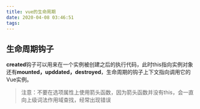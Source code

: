 ```yaml
---
title: vue的生命周期
date: 2020-04-08 03:46:51
tags:
---
```


## 生命周期钩子 ##

**created**钩子可以用来在一个实例被创建之后的执行代码，此时this指向实例对象
还有**mounted，upddated，destroyed**，生命周期的钩子上下文指向调用它的Vue实例。

> 注意：不要在选项属性上使用箭头函数，因为箭头函数并没有this，会一直向上级词法作用域查找，经常出现错误
